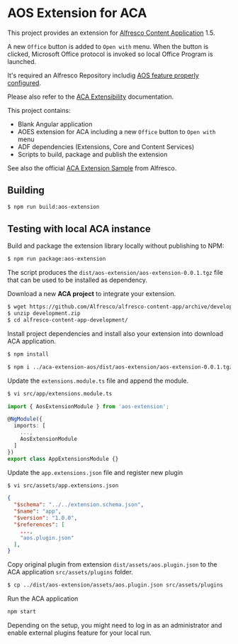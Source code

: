 # AOS Extension for ACA

This project provides an extension for [Alfresco Content Application](https://github.com/Alfresco/alfresco-content-app) 1.5. 

A new `Office` button is added to `Open with` menu. When the button is clicked, Microsoft Office protocol is invoked so local Office Program is launched. 

It's required an Alfresco Repository includig [AOS feature properly configured](https://github.com/keensoft/docker-alfresco/wiki/Configuring-AOS-Module-%28SharePoint-protocol%29).

Please also refer to the [ACA Extensibility](https://alfresco.github.io/alfresco-content-app/#/extending) documentation.

This project contains:

- Blank Angular application
- AOES extension for ACA including a new `Office` button to `Open with` menu
- ADF dependencies (Extensions, Core and Content Services)
- Scripts to build, package and publish the extension

See also the official [ACA Extension Sample](https://github.com/Alfresco/aca-extension-example) from Alfresco.



## Building

```sh
$ npm run build:aos-extension
```

## Testing with local ACA instance

Build and package the extension library locally without publishing to NPM:

```sh
$ npm run package:aos-extension
```

The script produces the `dist/aos-extension/aos-extension-0.0.1.tgz` file that can be used to be installed as dependency.

Download a new **ACA project** to integrate your extension.

```sh
$ wget https://github.com/Alfresco/alfresco-content-app/archive/development.zip
$ unzip development.zip
$ cd alfresco-content-app-development/
```

Install project dependencies and install also your extension into download ACA application.

```sh
$ npm install

$ npm i ../aca-extension-aos/dist/aos-extension/aos-extension-0.0.1.tgz
```

Update the `extensions.module.ts` file and append the module.

```sh
$ vi src/app/extensions.module.ts
```

```ts
import { AosExtensionModule } from 'aos-extension';

@NgModule({
  imports: [
    ...,
    AosExtensionModule
  ]
})
export class AppExtensionsModule {}
```

Update the `app.extensions.json` file and register new plugin

```sh
$ vi src/assets/app.extensions.json
```

```json
{
  "$schema": "../../extension.schema.json",
  "$name": "app",
  "$version": "1.0.0",
  "$references": [
    ...,
    "aos.plugin.json"
  ],
}
```

Copy original plugin from extension `dist/assets/aos.plugin.json` to the ACA application `src/assets/plugins` folder.

```sh
$ cp ../dist/aos-extension/assets/aos.plugin.json src/assets/plugins
```

Run the ACA application

```sh
npm start
```

Depending on the setup, you might need to log in as an administrator and enable external plugins feature for your local run.